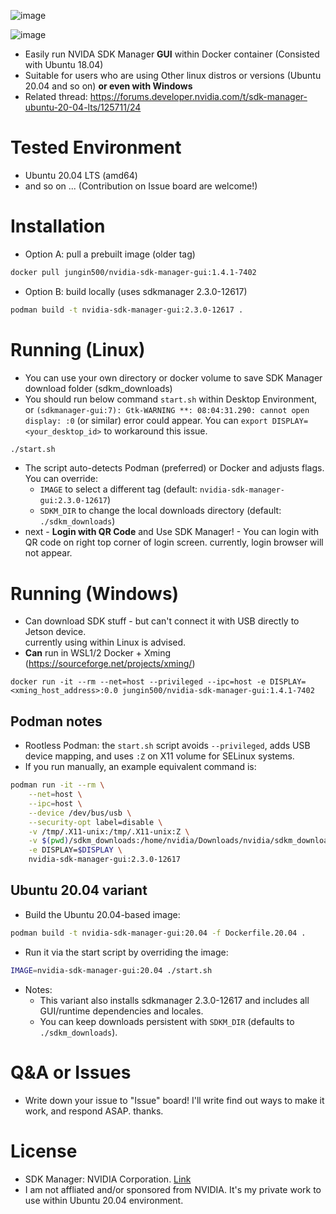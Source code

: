 ![image](https://user-images.githubusercontent.com/5201073/112714947-5d2eb680-8f20-11eb-8af2-4f662b41829f.png)

![image](https://user-images.githubusercontent.com/5201073/112715008-dd551c00-8f20-11eb-874e-d04d4ce3424c.png)


- Easily run NVIDA SDK Manager **GUI** within Docker container (Consisted with Ubuntu 18.04)
- Suitable for users who are using Other linux distros or versions (Ubuntu 20.04 and so on) **or even with Windows**
- Related thread: https://forums.developer.nvidia.com/t/sdk-manager-ubuntu-20-04-lts/125711/24

# Tested Environment
- Ubuntu 20.04 LTS (amd64)
- and so on ... (Contribution on Issue board are welcome!)

# Installation
- Option A: pull a prebuilt image (older tag)
```bash
docker pull jungin500/nvidia-sdk-manager-gui:1.4.1-7402
```
- Option B: build locally (uses sdkmanager 2.3.0-12617)
```bash
podman build -t nvidia-sdk-manager-gui:2.3.0-12617 .
```

# Running (Linux)
- You can use your own directory or docker volume to save SDK Manager download folder (sdkm_downloads)
- You should run below command `start.sh` within Desktop Environment, or `(sdkmanager-gui:7): Gtk-WARNING **: 08:04:31.290: cannot open display: :0` (or similar) error could appear. You can `export DISPLAY=<your_desktop_id>` to workaround this issue.
```bash
./start.sh
```
- The script auto-detects Podman (preferred) or Docker and adjusts flags. You can override:
  - `IMAGE` to select a different tag (default: `nvidia-sdk-manager-gui:2.3.0-12617`)
  - `SDKM_DIR` to change the local downloads directory (default: `./sdkm_downloads`)
- next - **Login with QR Code** and Use SDK Manager! - You can login with QR code on right top corner of login screen. currently, login browser will not appear.

# Running (Windows)
- Can download SDK stuff - but can't connect it with USB directly to Jetson device.  
currently using within Linux is advised.
- **Can** run in WSL1/2 Docker + Xming (https://sourceforge.net/projects/xming/)
```
docker run -it --rm --net=host --privileged --ipc=host -e DISPLAY=<xming_host_address>:0.0 jungin500/nvidia-sdk-manager-gui:1.4.1-7402
```

## Podman notes
- Rootless Podman: the `start.sh` script avoids `--privileged`, adds USB device mapping, and uses `:Z` on X11 volume for SELinux systems.
- If you run manually, an example equivalent command is:
```bash
podman run -it --rm \
	--net=host \
	--ipc=host \
	--device /dev/bus/usb \
	--security-opt label=disable \
	-v /tmp/.X11-unix:/tmp/.X11-unix:Z \
	-v $(pwd)/sdkm_downloads:/home/nvidia/Downloads/nvidia/sdkm_downloads \
	-e DISPLAY=$DISPLAY \
	nvidia-sdk-manager-gui:2.3.0-12617
```

## Ubuntu 20.04 variant
- Build the Ubuntu 20.04-based image:
```bash
podman build -t nvidia-sdk-manager-gui:20.04 -f Dockerfile.20.04 .
```
- Run it via the start script by overriding the image:
```bash
IMAGE=nvidia-sdk-manager-gui:20.04 ./start.sh
```
- Notes:
	- This variant also installs sdkmanager 2.3.0-12617 and includes all GUI/runtime dependencies and locales.
	- You can keep downloads persistent with `SDKM_DIR` (defaults to `./sdkm_downloads`).

# Q&A or Issues
- Write down your issue to "Issue" board! I'll write find out ways to make it work, and respond ASAP. thanks.

# License
- SDK Manager: NVIDIA Corporation. [Link](https://developer.nvidia.com/nvidia-sdk-manager)
- I am not affliated and/or sponsored from NVIDIA. It's my private work to use within Ubuntu 20.04 environment.
